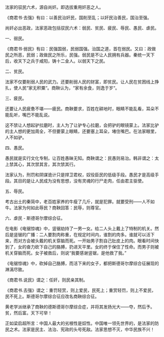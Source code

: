 法家的驭民六术，源自尚奸。即选拔重用奸恶之人。

《商君书·去强》有曰：以善民治奸民，国削至乱；以奸民治善民，国治至强。

尚奸必出恶政，法家恶政包括驭民六术：弱民、贫民、疲民、辱民、愚民、虐民。

一、弱民。

《商君书·弱民》有曰：民强国弱，民弱国强。治国之道，首在弱民。又曰：政做民之所恶，民弱；政做民之所乐，民强。弱民是不让人民拥有兵器。秦统一天下后，收天下之兵于咸阳，铸十二金人。以弱天下之民。

二、贫民。

法家不仅要削弱人民的武力。还要削弱人民的财富，即贫民。让人民在贫困线上挣扎，使人民“家无积粟“。商鞅认为，“家有余食，则逸于岁“。

三、疲民。

还要让人民疲惫不堪——疲民。商鞅要求，百姓在耕地时，眼睛不能乱看，耳朵不能乱听，嘴巴不能乱说。

这不禁让人想起驴拉磨时，主人为了让驴专心拉磨，会把驴的眼镜蒙上。法家比驴的主人想的更加周全，不但要蒙上眼睛，还要塞上耳朵，堵住嘴巴。在法家眼里，人不如驴。

四、愚民。

愚民就是实行文化专制，让百姓愚昧无知。商鞅谓之：民愚则易治。韩非谓之：太上禁其心，其次禁其言，其次禁其行。

法家认为，刑罚和阴谋诡计只是捍卫君权，奴役臣民的低级手段。愚民才是高级手段。其目的是让人民成为没有思想，没有灵魂的行尸走肉，任由君主驱使。

五、辱民。

考古出土的秦简中，老百姓家养的牛瘦了几斤，就是犯罪。就要受刑——人不如牛。法家为何如此辱民？商鞅回答：民辱，则尊官。

六、虐民 - 斯德哥尔摩综合征。

在电影《电锯惊魂》中，竖锯劫持了一男一女。给二人头上戴上了特制的机关。然后是竖锯的广播：二人要割肉称重，在规定时间内，谁割的肉多。谁就可以活下来，而对方会被头戴的机关穿脑而死。一开始男子割自己肚皮上的肉。眼看时间快到了，女的奋力砍下自己的胳膊，扔进天平里。女的终于保住了性命。而男子则被机关穿脑而死。女子被救后，则说“我要感谢竖锯，是他救了我。”

《电锯惊魂》中，砍掉自己胳膊，而活下来的女子，都把斯德哥尔摩综合征展现的淋漓尽致。

《商君书.说民》谓之：任奸，则民亲其制。

《商君书.去强》谓之：重罚轻赏，则上爱民，民死上；重赏轻罚，则上不爱民，民不死上。斯德哥尔摩综合征应改名商鞅综合征。

黄老学派继承了商鞅的德斯德哥尔摩综合症，并将其发扬光大——夺，然后予。贫，然后富。天下可举！

正如梁启超所言：中国人最大的劣根性是奴性。中国唯一领先世界的，是法家的防民之术。法家是民主、法治、宪政的头号死敌。法家思想不灭，中华民族不兴！
